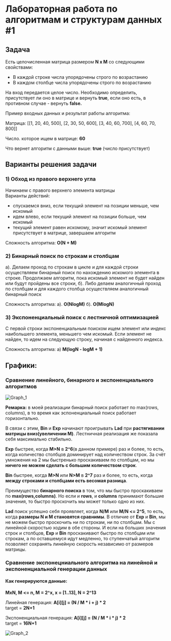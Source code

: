 # Лабораторная работа по алгоритмам и структурам данных #1
## Задача

Есть целочисленная матрица размером **N x M** со следующими свойствами:
- В каждой строке числа упорядочены строго по возрастанию
- В каждом столбце числа упорядочены строго по возрастанию

На вход передается целое число.  Необходимо определить, присутствует ли оно в матрице и вернуть **true**, если оно есть, в противном случае - вернуть **false.**

Пример входных данных и результат работы алгоритма:

Матрица:
[[1, 20, 40, 500],
[2, 30, 50, 600],
[3, 40, 60, 700],
[4, 60, 70, 800]]

Число. которое ищем в матрице: **60**

Что вернет алгоритм с данными выше: **true** (число присутствует)

## Варианты решения задачи

### 1) Обход из правого верхнего угла

Начинаем с правого верхнего элемента матрицы  
Варианты действий:
- спускаемся вниз, если текущий элемент на позиции меньше, чем искомый
- идем влево, если текущий элемент на позиции больше, чем искомый
- текущий элемент равен искомому, значит искомый элемент присутствует в матрице, завершаем алгоритм

Сложность алгоритма: **O(N + M)**

### 2) Бинарный поиск по строкам и столбцам

а). Делаем проход по строкам в цикле и для каждой строки осуществляем бинарный поиск по нахождению искомого элемента в строке. Продолжаем алгоритм, пока искомый элемент не будет найден или будут пройдены все строки,
б). Либо делаем аналогичный проход по столбцам и для каждого столбца осуществляем аналогичный бинарный поиск

Сложность алгоритма: 
а). **O(NlogM)**
б). **O(MlogN)**

### 3) Экспоненциальный поиск с лестничной оптимизацией 
С первой строки экспоненциальным поиском ищем элемент или индекс наибольшего элемента, меньшего чем искомый. Если элемент не найден, то идем на следующую строку, начиная с найденного индекса. 

Сложность алгоритма:
а) **M(logN - logM + 1)**

## Графики:

### Сравнение линейного, бинарного и экспоненциального алгоритмов
![Graph_1](https://raw.githubusercontent.com/Metacometa/laba_1_algorithms/master/laba_1/resources/Graph_1.png)

**Ремарка:** в моей реализации бинарный поиск работает по max(rows, columns),
в то время как эспоненциальный поиск работает горизонтально.

В связи с этим, **Bin** и **Exp** начинают проигрывать **Lad** при **растягивании матрицы вниз(увеличении M)**.
Лестничная реализация же показала себя максимально стабильно.

**Exp** быстрее, когда **M>N** в **2^6**(в данном примере) раз и более, то есть, когда количество
столбцов доминирует над количеством строк. За счёт умножения на 2 мы быстренько проскакиваем по столбцам, но мы **ничего не можем сделать с большим количеством строк**.  

**Bin** быстрее, когда **M>N** или **N>M** в **2^7** раз и более, то есть, когда **между строками и столбцами есть весомая разница**.  

Преимущество **бинарного поиска** в том, что мы быстро проскакиваем
по **max(rows,columns)**. Но если и **rows**, и **columns** принимают большие значения, то быстро проскочить мы может только одно из них. 

**Lad** поиск успешно себя проявляет, когда **N/M** или **M/N <= 2^5**, то есть, когда **размеры N и M становятся сравнимы**.
В отличие от **Exp** и **Bin**, мы не можем быстро проскочить ни по строкам, ни по столбцам. Мы с линейной скоростью ходим в обе стороны. И если на больших значения строк и столбцов, **Exp** и **Bin** проскакивают быстро по столбцам или строкам, а по оставшемуся идут медленно, то ступенчатый алгоритм позволяет сохранять линейную скорость независимо от размеров матрицы.


### Сравнение экспонецниального алгоритма на линейной и экспоненциальной генерации данных
#### Как генерируются данные:  
**MxN, M <= n, M = 2^x, x = [1..13], N = 2^13**

Линейная генерация: **A[i][j] = (N / M * i + j) * 2**  
target = **2N+1**   

Экспоненциальная генерация: **A[i][j] = (N / M * i * j) * 2**  
target = **16N+1**

![Graph_2](https://raw.githubusercontent.com/Metacometa/laba_1_algorithms/master/laba_1/resources/Graph_2.png)



